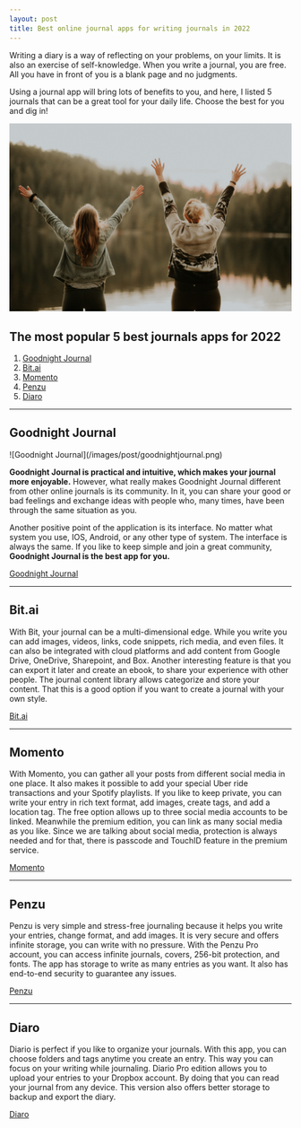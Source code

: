 ```yaml
---
layout: post
title: Best online journal apps for writing journals in 2022
---
```


Writing a diary is a way of reflecting on your problems, on your limits. It is also an exercise of self-knowledge.
When you write a journal, you are free. All you have in front of you is a blank page and no judgments.

Using a journal app will bring lots of benefits to you, and here, I listed 5 journals that can be a great tool for your daily life. Choose the best for you and dig in!

![Goodnight Journal](/images/post/best-online-journal-apps-for-writing-journals-in-2022.jpg)

<h2>The most popular 5 best journals apps for 2022</h2>
<ol>
    <li><a href="#goodnight-journal">Goodnight Journal</a></li>
    <li><a href="#bitai">Bit.ai</a></li>
    <li><a href="#momento">Momento</a></li>
    <li><a href="#penzu">Penzu</a></li>
    <li><a href="#diaro">Diaro</a></li>
</ol>

<hr />

<h2 id="goodnight-journal">Goodnight Journal</h2>
![Goodnight Journal](/images/post/goodnightjournal.png)
<p><b>Goodnight Journal is practical and intuitive, which makes your journal more enjoyable.</b> However, what really makes Goodnight Journal different from other online journals is its community. In it, you can share your good or bad feelings and exchange ideas with people who, many times, have been through the same situation as you.
</p>
<p>
Another positive point of the application is its interface. No matter what system you use, IOS, Android, or any other type of system. The interface is always the same.
If you like to keep simple and join a great community, <b>Goodnight Journal is the best app for you.</b></p>
<a href="https://www.goodnightjournal.com/" target="_blank" class="btn-cta">Goodnight Journal</a>

<hr />

<h2 id="bitai">Bit.ai</h2>
<p>With Bit, your journal can be a multi-dimensional edge. While you write you can add images, videos, links, code snippets, rich media, and even files. It can also be integrated with cloud platforms and add content from Google Drive, OneDrive, Sharepoint, and Box.
Another interesting feature is that you can export it later and create an ebook, to share your experience with other people.
The journal content library allows categorize and store your content. That this is a good option if you want to create a journal with your own style.</p>
<a href="https://bit.ai/" target="_blank" class="btn-cta">Bit.ai</a>

<hr />

<h2 id="momento">Momento</h2>
<p>With Momento, you can gather all your posts from different social media in one place. It also makes it possible to add your special Uber ride transactions and your Spotify playlists.
If you like to keep private, you can write your entry in rich text format, add images, create tags, and add a location tag.
The free option allows up to three social media accounts to be linked. Meanwhile the premium edition, you can link as many social media as you like. Since we are talking about social media, protection is always needed and for that, there is passcode and TouchID feature in the premium service.</p>
<a href="https://momentoapp.com/" target="_blank" class="btn-cta">Momento</a>

<hr />

<h2 id="penzu">Penzu</h2>
<p>Penzu is very simple and stress-free journaling because it helps you write your entries, change format, and add images. It is very secure and offers infinite storage, you can write with no pressure.
With the Penzu Pro account, you can access infinite journals, covers, 256-bit protection, and fonts. The app has storage to write as many entries as you want. It also has end-to-end security to guarantee any issues.
</p>
<a href="https://penzu.com/" target="_blank" class="btn-cta">Penzu</a>

<hr />

<h2 id="diaro">Diaro</h2>
<p>Diario is perfect if you like to organize your journals. With this app, you can choose folders and tags anytime you create an entry. This way you can focus on your writing while journaling.
Diario Pro edition allows you to upload your entries to your Dropbox account. By doing that you can read your journal from any device. This version also offers better storage to backup and export the diary.
</p>
<a href="https://diaroapp.com/" target="_blank" class="btn-cta">Diaro</a>
